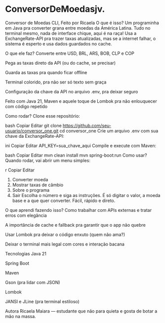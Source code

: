 # ConversorDeMoedasjv.
Conversor de Moedas CLI, Feito por Ricaela
O que é isso?
Um programinha em Java pra converter grana entre moedas da América Latina. Tudo no terminal mesmo, nada de interface chique, aqui é na raça! Usa a ExchangeRate-API pra trazer taxas atualizadas, mas se a internet falhar, o sistema é esperto e usa dados guardados no cache.

O que ele faz?
Converte entre USD, BRL, ARS, BOB, CLP e COP

Pega as taxas direto da API (ou do cache, se precisar)

Guarda as taxas pra quando ficar offline

Terminal colorido, pra não ser só texto sem graça

Configuração da chave da API no arquivo .env, pra deixar seguro

Feito com Java 21, Maven e aquele toque de Lombok pra não enlouquecer com código repetido

Como rodar?
Clone esse repositório:

bash
Copiar
Editar
git clone https://github.com/seu-usuario/conversor_one.git
cd conversor_one
Crie um arquivo .env com sua chave da ExchangeRate-API:

ini
Copiar
Editar
API_KEY=sua_chave_aqui
Compile e execute com Maven:

bash
Copiar
Editar
mvn clean install
mvn spring-boot:run
Como usar?
Quando rodar, vai abrir um menu simples:

r
Copiar
Editar
1) Converter moeda
2) Mostrar taxas de câmbio
3) Sobre o programa
4) Sair
   Escolha o número e siga as instruções. É só digitar o valor, a moeda base e a que quer converter. Fácil, rápido e direto.

O que aprendi fazendo isso?
Como trabalhar com APIs externas e tratar erros com elegância

A importância de cache e fallback pra garantir que o app não quebre

Usar Lombok pra deixar o código enxuto (quem não ama?)

Deixar o terminal mais legal com cores e interação bacana

Tecnologias
Java 21

Spring Boot

Maven

Gson (pra lidar com JSON)

Lombok

JANSI e JLine (pra terminal estiloso)

Autora
Ricaela Maiara — estudante que não para quieta e gosta de botar a mão na massa.

